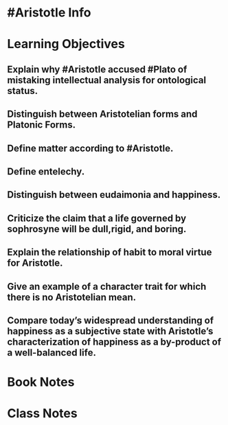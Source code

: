 # #Aristotle  Info


# Learning Objectives
## Explain why #Aristotle accused #Plato of mistaking intellectual analysis for ontological status.
## Distinguish between Aristotelian forms and Platonic Forms. 
## Define matter according to #Aristotle. 
## Define entelechy. 
## Distinguish between eudaimonia and happiness. 
## Criticize the claim that a life governed by sophrosyne will be dull,rigid, and boring. 
## Explain the relationship of habit to moral virtue for Aristotle. 
## Give an example of a character trait for which there is no Aristotelian mean. 
## Compare today’s widespread understanding of happiness as a subjective state with Aristotle’s characterization of happiness as a by-product of a well-balanced life.
# Book Notes

# Class Notes

